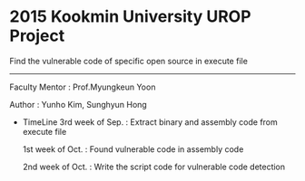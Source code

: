 # 2015 Kookmin University UROP Project

Find the vulnerable code of specific open source in execute file 

----------

Faculty Mentor : Prof.Myungkeun Yoon

Author : Yunho Kim, Sunghyun Hong

* TimeLine
  3rd week of Sep. : Extract binary and assembly code from execute file

  1st week of Oct. : Found vulnerable code in assembly code
  
  2nd week of Oct. : Write the script code for vulnerable code detection
 
